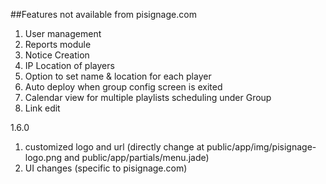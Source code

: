 ##Features not available from pisignage.com
 
1. User management
1. Reports module
1. Notice Creation
1. IP Location of players 
1. Option to set name & location for each player
1. Auto deploy when group config screen is exited
1. Calendar view for multiple playlists scheduling under Group
1. Link edit

1.6.0
1. customized logo and url (directly change at public/app/img/pisignage-logo.png and public/app/partials/menu.jade)
2. UI changes (specific to pisignage.com)
